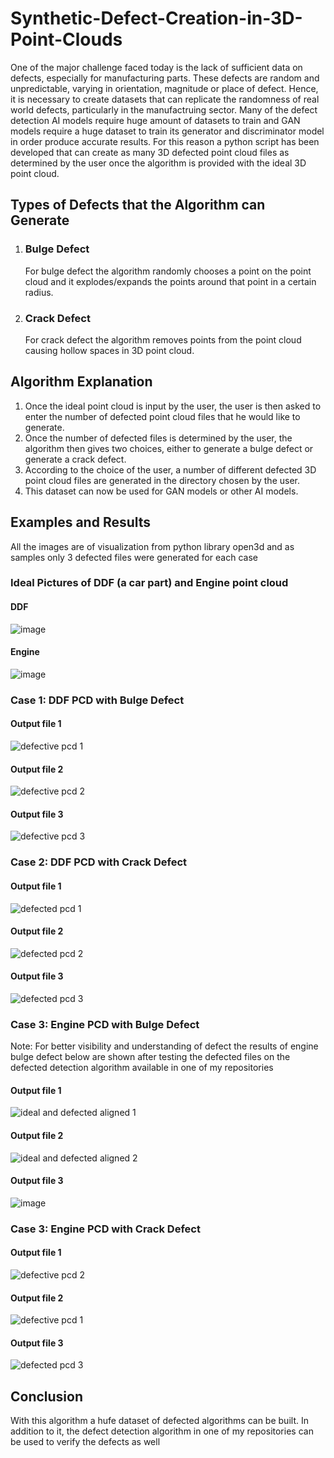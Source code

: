 # Synthetic-Defect-Creation-in-3D-Point-Clouds

One of the major challenge faced today is the lack of sufficient data on defects, especially for manufacturing parts. These defects are random and unpredictable, varying in orientation, magnitude or place of defect. Hence, it is necessary to create datasets that can replicate the randomness of real world defects, particularly in the manufactruing sector. Many of the defect detection AI models require huge amount of datasets to train and GAN models require a huge dataset to train its generator and discriminator model in order produce accurate results. For this reason a python script has been developed that can create as many 3D defected point cloud files as determined by the user once the algorithm is provided with the ideal 3D point cloud.

## Types of Defects that the Algorithm can Generate

1. ### Bulge Defect
   For bulge defect the algorithm randomly chooses a point on the point cloud and it explodes/expands the points around that point in a certain radius.

2. ### Crack Defect
   For crack defect the algorithm removes points from the point cloud causing hollow spaces in 3D point cloud.

## Algorithm Explanation

1. Once the ideal point cloud is input by the user, the user is then asked to enter the number of defected point cloud files that he would like to generate.
2. Once the number of defected files is determined by the user, the algorithm then gives two choices, either to generate a bulge defect or generate a crack defect.
3. According to the choice of the user, a number of different defected 3D point cloud files are generated in the directory chosen by the user.
4. This dataset can now be used for GAN models or other AI models.

## Examples and Results

All the images are of visualization from python library open3d and as samples only 3 defected files were generated for each case

### Ideal Pictures of DDF (a car part) and Engine point cloud

#### DDF
![image](https://github.com/user-attachments/assets/b283ff31-5672-43b6-b36d-003d26e61a2d)

#### Engine
![image](https://github.com/user-attachments/assets/f644cfbd-83f1-4e31-88ae-abbafe0c3e37)

### Case 1: DDF PCD with Bulge Defect

#### Output file 1
![defective pcd 1](https://github.com/user-attachments/assets/b0042ceb-8588-4c63-b924-83e9b6efa608)

#### Output file 2
![defective pcd 2](https://github.com/user-attachments/assets/2102ec52-4714-48e2-bf9c-004fe27558e7)

#### Output file 3
![defective pcd 3](https://github.com/user-attachments/assets/2aade3d6-5a59-48c7-acd1-95b024908fd9)

### Case 2: DDF PCD with Crack Defect

#### Output file 1
![defected pcd 1](https://github.com/user-attachments/assets/c58ba5f7-5298-4208-82d0-70ab3ba347f5)

#### Output file 2
![defected pcd 2](https://github.com/user-attachments/assets/798c700c-1407-4c67-81bf-69f276d98d53)

#### Output file 3
![defected pcd 3](https://github.com/user-attachments/assets/e97af2c3-eac0-48da-b9c1-e4a9a47d5232)

### Case 3: Engine PCD with Bulge Defect

Note: For better visibility and understanding of defect the results of engine bulge defect below are shown after testing the defected files on the defected detection algorithm available in one of my repositories
#### Output file 1
![ideal and defected aligned 1](https://github.com/user-attachments/assets/9e51155c-61c3-4ee4-8421-ba188c616498)

#### Output file 2
![ideal and defected aligned 2](https://github.com/user-attachments/assets/d21f85a8-4038-4504-a2bc-2c203ff33a02)

#### Output file 3
![image](https://github.com/user-attachments/assets/1811c5c6-40c9-45f9-9f5b-5d9bf056f290)

### Case 3: Engine PCD with Crack Defect

#### Output file 1
![defective pcd 2](https://github.com/user-attachments/assets/8912be4a-656e-44e2-9bc6-0c2a1005bba2)

#### Output file 2
![defective pcd 1](https://github.com/user-attachments/assets/ce5923d7-ad24-4e8f-bd43-bd560a53361c)

#### Output file 3
![defected pcd 3](https://github.com/user-attachments/assets/b283803a-75d6-4f76-a218-3ecc118630c4)

## Conclusion

With this algorithm a hufe dataset of defected algorithms can be built. In addition to it, the defect detection algorithm in one of my repositories can be used to verify the defects as well










